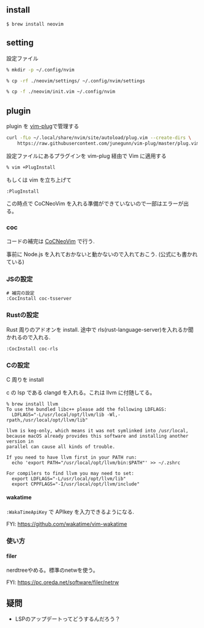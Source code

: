 ## install

```
$ brew install neovim
```

## setting

<!-- 
この設定は不要になりました

neovim client をいれる（要 python3） <= 今は不要かも？

```zsh
% pip3 install neovim
``` -->

設定ファイル

```zsh
% mkdir -p ~/.config/nvim

% cp -rf ./neovim/settings/ ~/.config/nvim/settings

% cp -f ./neovim/init.vim ~/.config/nvim
```

## plugin 

plugin を [vim-plug](https://github.com/junegunn/vim-plug)で管理する

```zsh
curl -fLo ~/.local/share/nvim/site/autoload/plug.vim --create-dirs \
    https://raw.githubusercontent.com/junegunn/vim-plug/master/plug.vim
```

設定ファイルにあるプラグインを vim-plug 経由で Vim に適用する

```zsh
% vim +PlugInstall
```

もしくは vim を立ち上げて

```vim
:PlugInstall
```

この時点で CoCNeoVim を入れる準備ができていないので一部はエラーが出る。

### coc

コードの補完は [CoCNeoVim](https://github.com/neoclide/coc.nvim) で行う.

事前に Node.js を入れておかないと動かないので入れておこう. (公式にも書かれている)

### JSの設定

```vim
# 補完の設定
:CocInstall coc-tsserver
```

### Rustの設定

Rust 周りのアドオンを install. 途中で rls(rust-language-server)を入れるか聞かれるので入れる.

```vim
:CocInstall coc-rls
```

### Cの設定

C 周りを install

c の lsp である clangd を入れる。これは llvm に付随してる。

```
% brew install llvm
To use the bundled libc++ please add the following LDFLAGS:
  LDFLAGS="-L/usr/local/opt/llvm/lib -Wl,-rpath,/usr/local/opt/llvm/lib"

llvm is keg-only, which means it was not symlinked into /usr/local,
because macOS already provides this software and installing another version in
parallel can cause all kinds of trouble.

If you need to have llvm first in your PATH run:
  echo 'export PATH="/usr/local/opt/llvm/bin:$PATH"' >> ~/.zshrc

For compilers to find llvm you may need to set:
  export LDFLAGS="-L/usr/local/opt/llvm/lib"
  export CPPFLAGS="-I/usr/local/opt/llvm/include"
```

#### wakatime

`:WakaTimeApiKey` で APIkey を入力できるようになる.

FYI: https://github.com/wakatime/vim-wakatime

### 使い方

#### filer

nerdtreeやめる。標準のnetwを使う。

FYI: https://pc.oreda.net/software/filer/netrw

## 疑問

* LSPのアップデートってどうするんだろう？